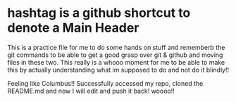 # hashtag is a github shortcut to denote a Main Header

This is a practice file for me to do some hands on stuff and rememberb the git commands to be able to get a good grasp over git & github and moving files in these two.
This really is a whooo moment for me to be able to make this by actually understanding what im supposed to do and not do it blindly!!

Feeling like Columbus!! Successfully accessed my repo, cloned the README.md and now I will edit and push it back! woooo!! 
